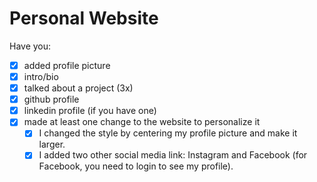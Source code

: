 # Personal Website

Have you:

- [x] added profile picture
- [x] intro/bio
- [x] talked about a project (3x)
- [x] github profile
- [x] linkedin profile (if you have one)
- [x] made at least one change to the website to personalize it
  - [x] I changed the style by centering my profile picture and make it larger.
  - [x] I added two other social media link: Instagram and Facebook (for Facebook, you need to login to see my profile).
